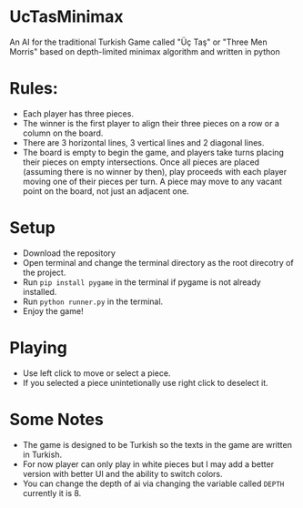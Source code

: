 # UcTasMinimax
An AI for the traditional Turkish Game called "Üç Taş" or "Three Men Morris" based on depth-limited minimax algorithm  and written in python
# Rules:
- Each player has three pieces.
- The winner is the first player to align their three pieces on a row or a column on the board. 
- There are 3 horizontal lines, 3 vertical lines and 2 diagonal lines.
- The board is empty to begin the game, and players take turns placing their pieces on empty intersections. Once all pieces are placed (assuming there is no winner by then), play proceeds with each player moving one of their pieces per turn. A piece may move to any vacant point on the board, not just an adjacent one.

# Setup
- Download the repository  
- Open terminal and change the terminal directory as the root direcotry of the project.
- Run `pip install pygame` in the terminal if  pygame is not already installed.
- Run  `python runner.py` in the terminal.
- Enjoy the game!

# Playing 

- Use left click to move or select a piece.
- If you selected a piece unintetionally use right click to deselect it.


# Some Notes
- The game is designed to be Turkish so the texts in the game are written in Turkish.
- For now player can only play in white pieces but I may add a better version with better UI and the ability to switch colors.
- You can change the depth of ai via changing the variable called `DEPTH` currently it is 8.
